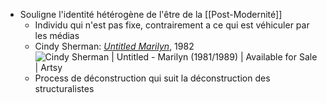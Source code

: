 - Souligne l'identité hétérogène de l'être de la [[Post-Modernité]]
	- Individu qui n'est pas fixe, contrairement a ce qui est véhiculer par les médias
	- Cindy Sherman: [*Untitled Marilyn*](https://www.artsy.net/artwork/cindy-sherman-untitled-marilyn-1982), 1982 ![Cindy Sherman | Untitled - Marilyn (1981/1989) | Available for Sale | Artsy](https://d7hftxdivxxvm.cloudfront.net/?height=800&quality=85&resize_to=fit&src=https%3A%2F%2Fd32dm0rphc51dk.cloudfront.net%2FHEB-7mfBBLP6qOZLKcFjBg%2Fmain.jpg&width=535)
	- Process de déconstruction qui suit la déconstruction des structuralistes